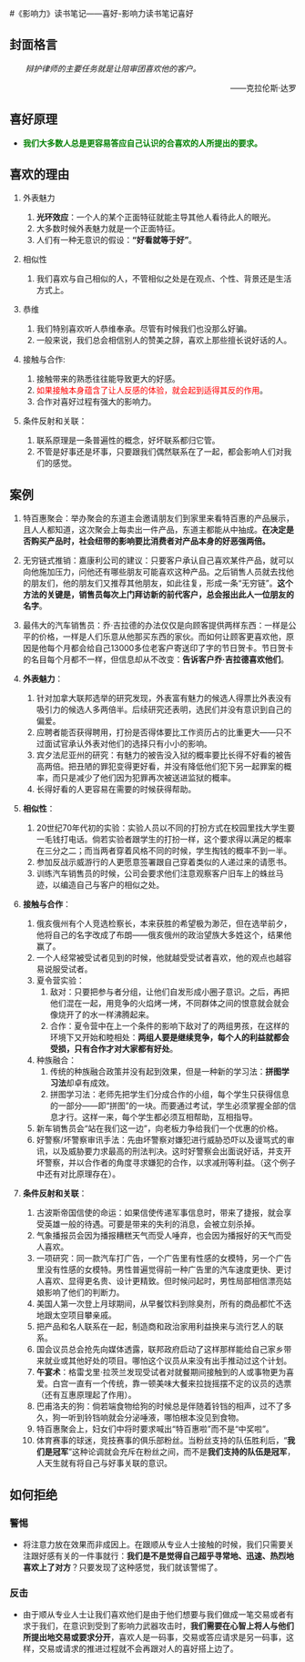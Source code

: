 #《影响力》读书笔记——喜好-影响力读书笔记喜好

## 封面格言

<p style="text-indent:2em;font-style:oblique">辩护律师的主要任务就是让陪审团喜欢他的客户。
<p align="right">——克拉伦斯·达罗</p>


## 喜好原理

- <font style="color:green">**我们大多数人总是更容易答应自己认识的合喜欢的人所提出的要求。**</font>

## 喜欢的理由

1. 外表魅力
	1. **光环效应**：一个人的某个正面特征就能主导其他人看待此人的眼光。
	2. 大多数时候外表魅力就是一个正面特征。
	3. 人们有一种无意识的假设：**“好看就等于好”**。

2. 相似性
	1. 我们喜欢与自己相似的人，不管相似之处是在观点、个性、背景还是生活方式上。

3. 恭维
	1. 我们特别喜欢听人恭维奉承。尽管有时候我们也没那么好骗。
	2. 一般来说，我们总会相信别人的赞美之辞，喜欢上那些擅长说好话的人。


4. 接触与合作:
	1. 接触带来的熟悉往往能导致更大的好感。
	2. <font style="color:red;">如果接触本身蕴含了让人反感的体验，就会起到适得其反的作用</font>。
	3. 合作对喜好过程有强大的影响力。

5. 条件反射和关联：
	1. 联系原理是一条普遍性的概念，好坏联系都归它管。
	2. 不管是好事还是坏事，只要跟我们偶然联系在了一起，都会影响人们对我们的感觉。


## 案例


1. 特百惠聚会：举办聚会的东道主会邀请朋友们到家里来看特百惠的产品展示，且人人都知道，这次聚会上每卖出一件产品，东道主都能从中抽成。**在决定是否购买产品时，社会纽带的影响要比消费者对产品本身的好恶强两倍。**


2. 无穷链式推销：嘉康利公司的建议：只要客户承认自己喜欢某件产品，就可以向他施加压力，问他还有哪些朋友可能喜欢这种产品。之后销售人员就去找他的朋友们，他的朋友们又推荐其他朋友，如此往复，形成一条“无穷链”。**这个方法的关键是，销售员每次上门拜访新的前代客户，总会报出此人一位朋友的名字**。


3. 最伟大的汽车销售员：乔·吉拉德的办法仅仅是向顾客提供两样东西：一样是公平的价格，一样是人们乐意从他那买东西的家伙。而如何让顾客更喜欢他，原因是他每个月都会给自己13000多位老客户寄送印了字的节日贺卡。节日贺卡的名目每个月都不一样，但信息却从不改变：**告诉客户乔·吉拉德喜欢他们**。


4. **外表魅力**：

	1. 针对加拿大联邦选举的研究发现，外表富有魅力的候选人得票比外表没有吸引力的候选人多两倍半。后续研究还表明，选民们并没有意识到自己的偏爱。
	2. 应聘者能否获得聘用，打扮是否得体要比工作资历占的比重更大——只不过面试官承认外表对他们的选择只有小小的影响。
	3. 宾夕法尼亚州的研究：有魅力的被告没入狱的概率要比长得不好看的被告高两倍。把丑陋的罪犯变得更好看，并没有降低他们犯下另一起罪案的概率，而只是减少了他们因为犯罪再次被送进监狱的概率。
	4. 长得好看的人更容易在需要的时候获得帮助。


5. **相似性**：

	1. 20世纪70年代初的实验：实验人员以不同的打扮方式在校园里找大学生要一毛钱打电话。倘若实验者跟学生的打扮一样，这个要求得以满足的概率在三分之二；而当两者穿着风格不同的时候，学生掏钱的概率不到一半。
	2. 参加反战示威游行的人更愿意签署跟自己穿着类似的人递过来的请愿书。
	3. 训练汽车销售员的时候，公司会要求他们注意观察客户旧车上的蛛丝马迹，以编造自己与客户的相似之处。


6. **接触与合作**：

	1. 俄亥俄州有个人竞选检察长，本来获胜的希望极为渺茫，但在选举前夕，他将自己的名字改成了布朗——俄亥俄州的政治望族大多姓这个，结果他赢了。
	2. 一个人经常被受试者见到的时候，他就越受受试者喜欢，他的观点也越容易说服受试者。
	3. 夏令营实验：
		1. 敌对：只要把参与者分组，让他们自发形成小圈子意识。之后，再把他们混在一起，用竞争的火焰烤一烤，不同群体之间的恨意就会就会像烧开了的水一样沸腾起来。
		2. 合作：夏令营中在上一个条件的影响下敌对了的两组男孩，在这样的环境下又开始和睦相处：**两组人要是继续竞争，每个人的利益就都会受损，只有合作才对大家都有好处**。
	4. 种族融合：
		1. 传统的种族融合政策并没有起到效果，但是一种新的学习法：**拼图学习法**却卓有成效。
		2. 拼图学习法：老师先把学生们分成合作的小组，每个学生只获得信息的一部分——即“拼图”的一块。而要通过考试，学生必须掌握全部的信息才行。这样一来，每个学生都必须互相帮助，互相指导。
	5. 新车销售员会“站在我们这一边”，向老板力争给我们一个优惠的价格。
	6. 好警察/坏警察审讯手法：先由坏警察对嫌犯进行威胁恐吓以及谩骂式的审讯，以及威胁要力求最高的刑法判决。这时好警察会出面说好话，并支开坏警察，并以合作者的角度寻求嫌犯的合作，以求减刑等利益。（这个例子中还有对比原理存在）。





7. **条件反射和关联**：

	1. 古波斯帝国信使的命运：如果信使传递军事信息时，带来了捷报，就会享受英雄一般的待遇。可要是带来的失利的消息，会被立刻杀掉。
	2. 气象播报员会因为播报糟糕天气而受人唾弃，也会因为播报好的天气而受人喜欢。
	3. 一项研究：同一款汽车打广告，一个广告里有性感的女模特，另一个广告里没有性感的女模特。男性普遍觉得前一种广告里的汽车速度更快、更讨人喜欢、显得更名贵、设计更精致。但时候问起时，男性局部相信漂亮姑娘影响了他们的判断力。
	4. 美国人第一次登上月球期间，从早餐饮料到除臭剂，所有的商品都忙不迭地跟太空项目攀亲戚。
	5. 把产品和名人联系在一起，制造商和政治家用利益换来与流行艺人的联系。
	6. 国会议员总会抢先向媒体透露，联邦政府启动了这样那样能给自己家乡带来就业或其他好处的项目。哪怕这个议员从来没有出手推动过这个计划。
	7. **午宴术**：格雷戈里·拉茨兰发现受试者对就餐期间接触到的人或事物更为喜爱。白宫一直有一个传统，靠一顿美味大餐来拉拢摇摆不定的议员的选票（还有互惠原理起了作用）。
	8. 巴甫洛夫的狗：倘若端食物给狗的时候总是伴随着铃铛的相声，过不了多久，狗一听到铃铛响就会分泌唾液，哪怕根本没见到食物。
	9. 特百惠聚会上，妇女们中将时要求喊出“特百惠啦”而不是“中奖啦”。
	10. 体育赛事的球迷，竞技赛事的俱乐部粉丝。当粉丝支持的队伍胜利后，“**我们是冠军**”这种论调就会充斥在粉丝之间，而不是**我们支持的队伍是冠军**，人天生就有将自己与好事关联的意识。





## 如何拒绝

### 警惕

- 将注意力放在效果而非成因上。在跟顺从专业人士接触的时候，我们只需要关注跟好感有关的一件事就行：**我们是不是觉得自己超乎寻常地、迅速、热烈地喜欢上了对方**？只要发现了这种感觉，我们就该警惕了。

### 反击

- 由于顺从专业人士让我们喜欢他们是由于他们想要与我们做成一笔交易或者有求于我们，在意识到受到了影响力武器攻击时，**我们需要在心智上将人与他们所提出地交易或要求分开**，喜欢人是一码事，交易或答应请求是另一码事，这样，交易或请求的推进过程就不会再跟对人的喜好搭上边了。







